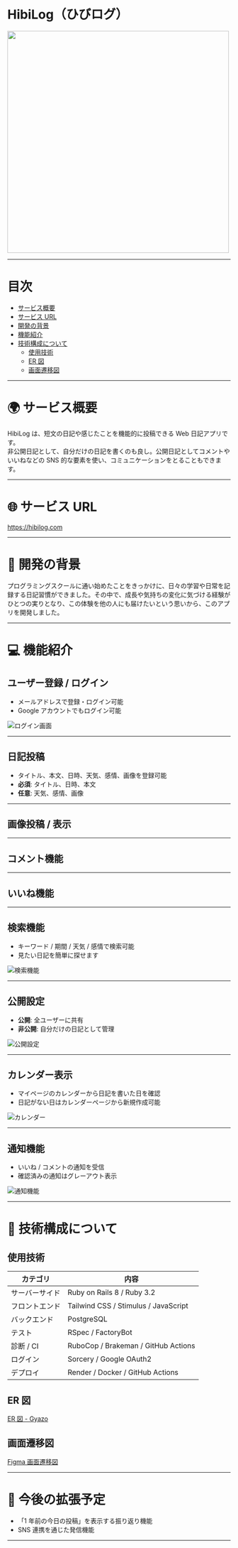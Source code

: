 # HibiLog（ひびログ）

<img width="500" src="app/assets/images/ogp.png"><br>

---

# 目次

- [サービス概要](#-サービス概要)
- [サービス URL](#-サービスurl)
- [開発の背景](#-開発の背景)
- [機能紹介](#-機能紹介)
- [技術構成について](#-技術構成について)
  - [使用技術](#使用技術)
  - [ER 図](#er図)
  - [画面遷移図](#画面遷移図)<br>

---

# 🌍 サービス概要

HibiLog は、短文の日記や感じたことを機能的に投稿できる Web 日記アプリです。<br>
非公開日記として、自分だけの日記を書くのも良し。公開日記としてコメントやいいねなどの SNS 的な要素を使い、コミュニケーションをとることもできます。

---

# 🌐 サービス URL

https://hibilog.com

---

# 📖 開発の背景

プログラミングスクールに通い始めたことをきっかけに、日々の学習や日常を記録する日記習慣ができました。その中で、成長や気持ちの変化に気づける経験がひとつの実りとなり、この体験を他の人にも届けたいという思いから、このアプリを開発しました。

---

# 💻 機能紹介

## ユーザー登録 / ログイン

- メールアドレスで登録・ログイン可能
- Google アカウントでもログイン可能

![ログイン画面](login.gif)

---

## 日記投稿

- タイトル、本文、日時、天気、感情、画像を登録可能
- **必須**: タイトル、日時、本文
- **任意**: 天気、感情、画像

---

## 画像投稿 / 表示

---

## コメント機能

---

## いいね機能

---

## 検索機能

- キーワード / 期間 / 天気 / 感情で検索可能
- 見たい日記を簡単に探せます

![検索機能](seach.gif)

---

## 公開設定

- **公開**: 全ユーザーに共有
- **非公開**: 自分だけの日記として管理

![公開設定](diary.gif)

---

## カレンダー表示

- マイページのカレンダーから日記を書いた日を確認
- 日記がない日はカレンダーページから新規作成可能

![カレンダー](calender.gif)

---

## 通知機能

- いいね / コメントの通知を受信
- 確認済みの通知はグレーアウト表示

![通知機能](notifications.gif)

---

# 🔧 技術構成について

## 使用技術

| カテゴリ       | 内容                                 |
| -------------- | ------------------------------------ |
| サーバーサイド | Ruby on Rails 8 / Ruby 3.2           |
| フロントエンド | Tailwind CSS / Stimulus / JavaScript |
| バックエンド   | PostgreSQL                           |
| テスト         | RSpec / FactoryBot                   |
| 診断 / CI      | RuboCop / Brakeman / GitHub Actions  |
| ログイン       | Sorcery / Google OAuth2              |
| デプロイ       | Render / Docker / GitHub Actions     |

## ER 図

[ER 図 - Gyazo](https://gyazo.com/1e2dac8144b05b81d4129e53ffdf1000)

## 画面遷移図

[Figma 画面遷移図](https://www.figma.com/design/uCwxo2gTmsbj3ZzZxnH5O6/Diary-Application?node-id=0-1&t=eDly5tGJKtBEKPuJ-1)

---

# 🔮 今後の拡張予定

- 「1 年前の今日の投稿」を表示する振り返り機能
- SNS 連携を通じた発信機能

---
